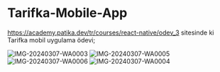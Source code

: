 
# Tarifka-Mobile-App


https://academy.patika.dev/tr/courses/react-native/odev_3 sitesinde ki Tarifka mobil uygulama ödevi;

![IMG-20240307-WA0003](https://github.com/fulyaertay/Tarifka-mobileApp/assets/56890438/5623f7f8-1cf0-49f3-884a-2d3eecbfcf57)
![IMG-20240307-WA0005](https://github.com/fulyaertay/Tarifka-mobileApp/assets/56890438/fe94d71d-14af-4b7b-a1c1-ad890e866d2e)
![IMG-20240307-WA0006](https://github.com/fulyaertay/Tarifka-mobileApp/assets/56890438/ca14f516-75c4-4174-a865-254cd57f37e4)
![IMG-20240307-WA0004](https://github.com/fulyaertay/Tarifka-mobileApp/assets/56890438/dc4bf1ab-0cf0-4cee-af78-8a344130e3f8)


